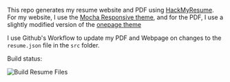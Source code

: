 This repo generates my resume website and PDF using [HackMyResume](https://github.com/hacksalot/HackMyResume). For my website, I use the [Mocha Responsive theme](https://www.npmjs.com/package/jsonresume-theme-mocha-responsive), and for the PDF, I use a slightly modified version of the [onepage theme](https://www.npmjs.com/package/jsonresume-theme-onepage)

I use Github's Workflow to update my PDF and Webpage on changes to the `resume.json` file in the `src` folder.

Build status:

![Build Resume Files](https://github.com/chrisnellis/resume/workflows/Build%20Resume%20Files/badge.svg?branch=master)
